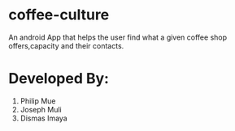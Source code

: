 # coffee-culture
An android App that helps the user find what a given coffee shop offers,capacity and their contacts.

# Developed By:
1. Philip Mue
2. Joseph Muli
3. Dismas Imaya

